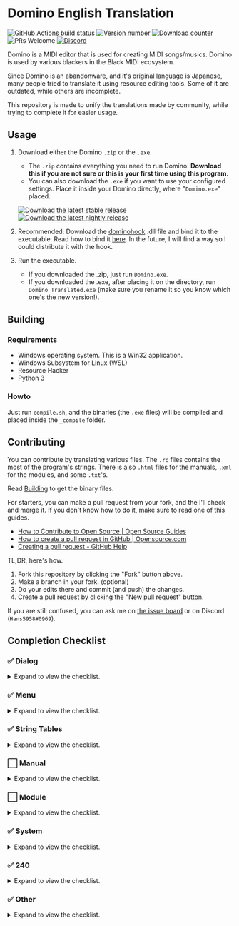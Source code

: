 
# Domino English Translation

<a href="https://github.com/Hans5958/Domino-English-Translation/actions/"><img src="https://img.shields.io/github/workflow/status/Hans5958/Domino-English-Translation/Deploy?style=flat-square" alt="GitHub Actions build status"></a> <a href="https://github.com/Hans5958/Domino-English-Translation/releases/"><img src="https://img.shields.io/github/v/release/Hans5958/Domino-English-Translation?style=flat-square" alt="Version number"></a> <a href="https://github.com/Hans5958/Domino-English-Translation/releases/"><img src="https://img.shields.io/github/downloads/Hans5958/Domino-English-Translation/total.svg?style=flat-square" alt="Download counter"></a> <img src="https://img.shields.io/badge/PRs-welcome-brightgreen.svg?style=flat-square" alt="PRs Welcome"> <a href="https://discord.gg/s42aft8"><img src="https://img.shields.io/discord/139268201803546624.svg?color=7289DA&style=flat-square" alt="Discord"></a>

Domino is a MIDI editor that is used for creating MIDI songs/musics. Domino is used by various blackers in the Black MIDI ecosystem.

Since Domino is an abandonware, and it's original language is Japanese, many people tried to translate it using resource editing tools. Some of it are outdated, while others are incomplete.

This repository is made to unify the translations made by community, while trying to complete it for easier usage.

## Usage

1. Download either the Domino `.zip` or the `.exe`.  
    - The `.zip` contains everything you need to run Domino. __Download this if you are not sure or this is your first time using this program.__  
    - You can also download the `.exe` if you want to use your configured settings. Place it inside your Domino directly, where "`Domino.exe`" placed.

    <a href="https://github.com/Hans5958/Domino-English-Translation/releases/latest"><img src="https://img.shields.io/github/v/release/Hans5958/Domino-English-Translation?label=download&style=flat-square" alt="Download the latest stable release"></a> <a href="https://github.com/Hans5958/Domino-English-Translation/releases"><img src="https://img.shields.io/github/v/release/Hans5958/Domino-English-Translation?include_prereleases&label=download&style=flat-square" alt="Download the latest nightly release"></a>

2. Recommended: Download the [dominohook](https://github.com/khang06/dominohook/releases) .dll file and bind it to the executable.
   Read how to bind it [here](https://github.com/khang06/dominohook/blob/master/README.md#usage). In the future, I will find a way so I could distribute it with the hook.

3. Run the executable.
    - If you downloaded the .zip, just run `Domino.exe`.
    - If you downloaded the .exe, after placing it on the directory, run `Domino_Translated.exe` (make sure you rename it so you know which one's the new version!).

## Building

### Requirements

- Windows operating system. This is a Win32 application.
- Windows Subsystem for Linux (WSL)
- Resource Hacker
- Python 3

### Howto

Just run `compile.sh`, and the binaries (the `.exe` files) will be compiled and placed inside the `_compile` folder.

## Contributing

You can contribute by translating various files. The `.rc` files contains the most of the program's strings. There is also `.html` files for the manuals, `.xml` for the modules, and some `.txt`'s.

Read [Building](#building) to get the binary files.

For starters, you can make a pull request from your fork, and the I'll check and merge it. If you don't know how to do it, make sure to read one of this guides.
- [How to Contribute to Open Source | Open Source Guides](https://opensource.guide/how-to-contribute/#opening-a-pull-request)
- [How to create a pull request in GitHub | Opensource.com](https://opensource.com/article/19/7/create-pull-request-github)
- [Creating a pull request - GitHub Help](https://help.github.com/en/github/collaborating-with-issues-and-pull-requests/creating-a-pull-request)

TL;DR, here's how.
1. Fork this repository by clicking the "Fork" button above.
2. Make a branch in your fork. (optional)
3. Do your edits there and commit (and push) the changes.
4. Create a pull request by clicking the "New pull request" button.

If you are still confused, you can ask me on [the issue board](https://github.com/Hans5958/Domino-English-Translation/issues) or on Discord (`Hans5958#0969`). 
<!-- You can contribute by following these steps.

1. Fork the master repository.  
You can do this by visit [the repository](https://github.com/Hans5958/Domino-English-Translation/) and click the "Fork" button.

2. Do the edits on the forked repository.  
After you forked the repository, you can edit whatever you want. Don't forget to commit it, of course.

3. Create a pull request.  
After that, you can create a pull request by clicking the "New pull request" button. Follow the steps and we will review it. -->

## Completion Checklist

### ✅ Dialog

<details><summary>Expand to view the checklist.</summary>

- [x] 100
- [x] 131
- [x] 132
- [x] 133
- [x] 134
- [x] 135
- [x] 136
- [x] 137
- [x] 138
- [x] 139
- [x] 144
- [x] 145
- [x] 146
- [x] 148
- [x] 149
- [x] 150
- [x] 151
- [x] 152
- [x] 153
- [x] 154
- [x] 155
- [x] 156
- [x] 157
- [x] 158
- [x] 159
- [x] 160
- [x] 161
- [x] 162
- [x] 163
- [x] 164
- [x] 165
- [x] 166
- [x] 167
- [x] 168
- [x] 169
- [x] 170
- [x] 171
- [x] 172
- [x] 173
- [x] 174
- [x] 187
- [x] 188
- [x] 213
- [x] 216
- [x] 217
- [x] 219
- [x] 240
- [x] 266
- [x] 267
- [x] 268
- [x] 269
- [x] 270
- [x] 272
- [x] 273
- [x] 275
- [x] 276
- [x] 277
- [x] 278
- [x] 279
- [x] 280
- [x] 281
- [x] 282
- [x] 283
- [x] 284
- [x] 285
- [x] 286
- [x] 288
- [x] 289
- [x] 290
- [x] 291
- [x] 292
- [x] 293
- [x] 294
- [x] 295
- [x] 296
- [x] 297
- [x] 298
- [x] 299
- [x] 300
- [x] 301
- [x] 302
- [x] 303
- [x] 304
- [x] 305
- [x] 306
- [x] 307
- [x] 308
- [x] 309
- [x] 310
- [x] 311
- [x] 312
- [x] 313
- [x] 314
- [x] 315
- [x] 316
- [x] 317
- [x] 318
- [x] 319
- [x] 320
- [x] 321
- [x] 322
- [x] 323
- [x] 324
- [x] 325
- [x] 326
- [x] 327

</details>

### ✅ Menu

<details><summary>Expand to view the checklist.</summary>

- [x] 128
- [x] 130

</details>

### ✅ String Tables

<details><summary>Expand to view the checklist.</summary>

- [x] 1
- [x] 2
- [x] 3
- [x] 4
- [x] 5
- [x] 6
- [x] 7
- [x] 8
- [x] 9
- [x] 10
- [x] 11
- [x] 12
- [x] 13
- [x] 14
- [x] 15
- [x] 16
- [x] 17
- [x] 18
- [x] 19
- [x] 20
- [x] 21
- [x] 22
- [x] 23
- [x] 24
- [x] 25
- [x] 26
- [x] 27
- [x] 28
- [x] 29
- [x] 30
- [x] 31
- [x] 32
- [x] 33
- [x] 34
- [x] 35
- [x] 36
- [x] 37
- [x] 38
- [x] 39
- [x] 40
- [x] 41
- [x] 42
- [x] 43
- [x] 44
- [x] 45
- [x] 46
- [x] 47
- [x] 48
- [x] 49
- [x] 50
- [x] 51
- [x] 52
- [x] 53

</details>

### ⬜️ Manual

<details><summary>Expand to view the checklist.</summary>

- [ ] index.html
- [ ] install.html
- [ ] module.html
- [ ] other.html
- [ ] use.html
- [ ] assets...

</details>

### ⬜️ Module

<details><summary>Expand to view the checklist.</summary>

- [x] GMLevel1.xml
- [ ] ok_GSm.xml
- [ ] ok_XG2k.xml
- [ ] ok_XGb.xml
- [ ] SC-88Pro.xml
- [ ] SC-8850.xml

</details>

### ✅ System

<details><summary>Expand to view the checklist.</summary>

- [x] CurveCustom.txt
- [x] Exclusive.txt
- [x] Formula.txt
- [x] ParamMap.txt

</details>

### ✅ 240

<details><summary>Expand to view the checklist.</summary>

- [x] 134
- [x] 136
- [x] 156
- [x] 165
- [x] 174
- [x] 217
- [x] 275
- [x] 277
- [x] 279
- [x] 280
- [x] 281
- [x] 290
- [x] 293
- [x] 295
- [x] 297
- [x] 299
- [x] 300
- [x] 301
- [x] 306
- [x] 307
- [x] 319
- [x] 322

</details>

### ✅ Other

<details><summary>Expand to view the checklist.</summary>

- [x] readme.txt

</details>